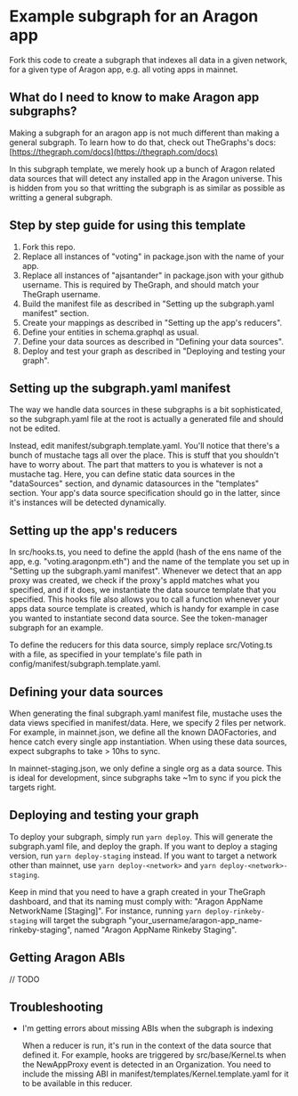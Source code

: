 # Example subgraph for an Aragon app

Fork this code to create a subgraph that indexes all data in a given network, for a given type of Aragon app, e.g. all voting apps in mainnet.

## What do I need to know to make Aragon app subgraphs?

Making a subgraph for an aragon app is not much different than making a general subgraph. To learn how to do that, check out TheGraphs's docs: [https://thegraph.com/docs](https://thegraph.com/docs)

In this subgraph template, we merely hook up a bunch of Aragon related data sources that will detect any installed app in the Aragon universe. This is hidden from you so that writting the subgraph is as similar as possible as writting a general subgraph.

## Step by step guide for using this template

1. Fork this repo.
2. Replace all instances of "voting" in package.json with the name of your app.
3. Replace all instances of "ajsantander" in package.json with your github username. This is required by TheGraph, and should match your TheGraph username.
4. Build the manifest file as described in "Setting up the subgraph.yaml manifest" section.
5. Create your mappings as described in "Setting up the app's reducers".
6. Define your entities in schema.graphql as usual.
7. Define your data sources as described in "Defining your data sources".
8. Deploy and test your graph as described in "Deploying and testing your graph".

## Setting up the subgraph.yaml manifest

The way we handle data sources in these subgraphs is a bit sophisticated, so the subgraph.yaml file at the root is actually a generated file and should not be edited.

Instead, edit manifest/subgraph.template.yaml. You'll notice that there's a bunch of mustache tags all over the place. This is stuff that you shouldn't have to worry about. The part that matters to you is whatever is not a mustache tag. Here, you can define static data sources in the "dataSources" section, and dynamic datasources in the "templates" section. Your app's data source specification should go in the latter, since it's instances will be detected dynamically.

## Setting up the app's reducers

In src/hooks.ts, you need to define the appId \(hash of the ens name of the app, e.g. "voting.aragonpm.eth"\) and the name of the template you set up in "Setting up the subgraph.yaml manifest". Whenever we detect that an app proxy was created, we check if the proxy's appId matches what you specified, and if it does, we instantiate the data source template that you specified. This hooks file also allows you to call a function whenever your apps data source template is created, which is handy for example in case you wanted to instantiate second data source. See the token-manager subgraph for an example.

To define the reducers for this data source, simply replace src/Voting.ts with a file, as specified in your template's file path in config/manifest/subgraph.template.yaml.

## Defining your data sources

When generating the final subgraph.yaml manifest file, mustache uses the data views specified in manifest/data. Here, we specify 2 files per network. For example, in mainnet.json, we define all the known DAOFactories, and hence catch every single app instantiation. When using these data sources, expect subgraphs to take &gt; 10hs to sync.

In mainnet-staging.json, we only define a single org as a data source. This is ideal for development, since subgraphs take ~1m to sync if you pick the targets right.

## Deploying and testing your graph

To deploy your subgraph, simply run `yarn deploy`. This will generate the subgraph.yaml file, and deploy the graph. If you want to deploy a staging version, run `yarn deploy-staging` instead. If you want to target a network other than mainnet, use `yarn deploy-<network>` and `yarn deploy-<network>-staging`.

Keep in mind that you need to have a graph created in your TheGraph dashboard, and that its naming must comply with: "Aragon AppName NetworkName \[Staging\]". For instance, running `yarn deploy-rinkeby-staging` will target the subgraph "your\_username/aragon-app\_name-rinkeby-staging", named "Aragon AppName Rinkeby Staging".

## Getting Aragon ABIs

// TODO

## Troubleshooting

* I'm getting errors about missing ABIs when the subgraph is indexing

  When a reducer is run, it's run in the context of the data source that defined it. For example, hooks are triggered by src/base/Kernel.ts when the NewAppProxy event is detected in an Organization. You need to include the missing ABI in manifest/templates/Kernel.template.yaml for it to be available in this reducer.

